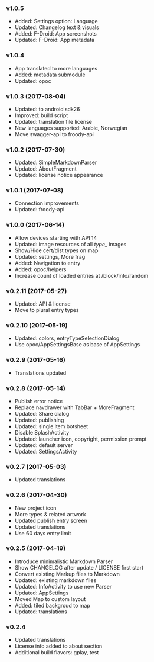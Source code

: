 ### v1.0.5
- Added: Settings option: Language
- Updated: Changelog text & visuals
- Added: F-Droid: App screenshots
- Updated: F-Droid: App metadata

### v1.0.4
- App translated to more languages
- Added: metadata submodule
- Updated: opoc

### v1.0.3 (2017-08-04)
- Updated: to android sdk26
- Improved: build script
- Updated: translation file license
- New languages supported: Arabic, Norwegian
- Move swagger-api to froody-api

### v1.0.2 (2017-07-30)
- Updated: SimpleMarkdownParser
- Updated: AboutFragment
- Updated: license notice appearance

### v1.0.1 (2017-07-08)
- Connection improvements
- Updated: froody-api

### v1.0.0 (2017-06-14)
- Allow devices starting with API 14
- Updated: image resources of all _type__ images
- Show/Hide cert/dist types on map
- Updated: settings, More frag
- Added: Navigation to entry
- Added: opoc/helpers
- Increase count of loaded entries at /block/info/random

### v0.2.11 (2017-05-27)
- Updated: API & license
- Move to plural entry types

### v0.2.10 (2017-05-19)
- Updated: colors, entryTypeSelectionDialog
- Use opoc/AppSettingsBase as base of AppSettings

### v0.2.9 (2017-05-16)
- Translations updated

### v0.2.8 (2017-05-14)
- Publish error notice
- Replace navdrawer with TabBar + MoreFragment
- Updated: Share dialog
- Updated: publishing
- Updated: single item botsheet
- Disable SplashActivity
- Updated: launcher icon, copyright, permission prompt
- Updated: default server
- Updated: SettingsActivity

### v0.2.7 (2017-05-03)
- Updated translations

### v0.2.6 (2017-04-30)
- New project icon
- More types & related artwork
- Updated publish entry screen
- Updated translations
- Use 60 days entry limit


### v0.2.5 (2017-04-19)
- Introduce minimalistic Markdown Parser
- Show CHANGELOG after update / LICENSE first start
- Convert existing Markup files to Markdown
- Updated: existing markdown files
- Updated: InfoActivity to use new Parser
- Updated: AppSettings
- Moved Map to custom layout
- Added: tiled backgroud to map
- Updated: translations

### v0.2.4
- Updated translations
- License info added to about section
- Additional build flavors: gplay, test
